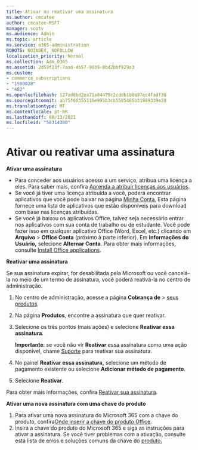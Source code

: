 ```yaml
---
title: Ativar ou reativar uma assinatura
ms.author: cmcatee
author: cmcatee-MSFT
manager: scotv
ms.audience: Admin
ms.topic: article
ms.service: o365-administration
ROBOTS: NOINDEX, NOFOLLOW
localization_priority: Normal
ms.collection: Adm_O365
ms.assetid: 2d59f23f-7aad-4b57-9039-0bd2bbf929a3
ms.custom:
- commerce_subscriptions
- "1500028"
- "482"
ms.openlocfilehash: 127ad8bd2ea71a04475c2cddb1b8a97ec4fadf38
ms.sourcegitcommit: ab75f66355116e995b3cb5505465b31989339e28
ms.translationtype: MT
ms.contentlocale: pt-BR
ms.lasthandoff: 08/13/2021
ms.locfileid: "58314300"
---
```

# <a name="activate-or-reactivate-a-subscription"></a>Ativar ou reativar uma assinatura

**Ativar uma assinatura**

- Para conceder aos usuários acesso a um serviço, atribua uma licença a eles. Para saber mais, confira [Aprenda a atribuir licenças aos usuários](https://docs.microsoft.com/microsoft-365/admin/manage/assign-licenses-to-users).
- Se você já tiver uma licença atribuída a você, poderá encontrar aplicativos que você pode baixar na página [Minha Conta.](https://portal.office.com/account/#installs) Esta página fornece uma lista de aplicativos que estão disponíveis para download com base nas licenças atribuídas.
- Se você já baixou os aplicativos Office, talvez seja necessário entrar nos aplicativos com sua conta de trabalho ou de estudante. Você pode fazer isso em qualquer aplicativo Office (Word, Excel, etc.) clicando em **Arquivo**  >  **Office Conta** (próximo à parte inferior). Em **Informações do Usuário,** selecione **Alternar Conta**. Para obter mais informações, consulte [Install Office applications](https://docs.microsoft.com/microsoft-365/admin/setup/install-applications).

**Reativar uma assinatura**

Se sua assinatura expirar, for desabilitada pela Microsoft ou você cancelá-la no meio de um termo de assinatura, você poderá reativá-la no centro de administração.
  
1. No centro de administração, acesse a página **Cobrança de** > [seus produtos](https://go.microsoft.com/fwlink/p/?linkid=842054).
2. Na página **Produtos**, encontre a assinatura que quer reativar.
3. Selecione os três pontos (mais ações) e selecione **Reativar essa assinatura**.

    **Importante**: se você não vir **Reativar** essa assinatura como uma ação disponível, chame [Suporte](https://go.microsoft.com/fwlink/p/?linkid=518322) para reativar sua assinatura.

4. No painel **Reativar essa assinatura,** selecione um método de pagamento existente ou selecione **Adicionar método de pagamento**.
5. Selecione **Reativar**.

Para obter mais informações, confira [Reativar sua assinatura](https://docs.microsoft.com/microsoft-365/commerce/subscriptions/reactivate-your-subscription).

**Ativar uma nova assinatura com uma chave do produto**

1. Para ativar uma nova assinatura do Microsoft 365 com a chave do produto, confira[Onde inserir a chave do produto Office](https://support.office.com/article/where-to-enter-your-office-product-key-0a82e5ae-739e-4b92-a6f4-2ec780c185db).
2. Insira a chave do produto do Microsoft 365 e siga as instruções para ativar a assinatura. Se você tiver problemas com a ativação, consulte esta lista de erros e soluções comuns da chave do [produto.](https://docs.microsoft.com/microsoft-365/commerce/product-key-errors-and-solutions)